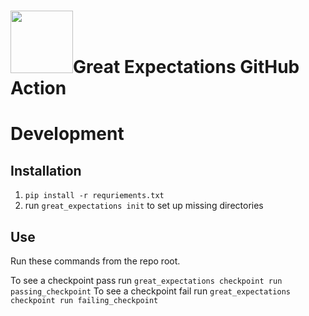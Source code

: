  <h1><img src="https://github.com/superconductive/great_expectations_action/blob/master/logo.png" width="100" height="100">Great Expectations GitHub Action</h1>



# Development

## Installation

1. `pip install -r requriements.txt`
2. run `great_expectations init` to set up missing directories

## Use

Run these commands from the repo root.

To see a checkpoint pass run `great_expectations checkpoint run passing_checkpoint`
To see a checkpoint fail run `great_expectations checkpoint run failing_checkpoint`
